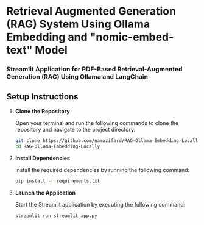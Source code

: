 
# Retrieval Augmented Generation (RAG) System Using Ollama Embedding and "nomic-embed-text" Model

### Streamlit Application for PDF-Based Retrieval-Augmented Generation (RAG) Using Ollama and LangChain

## Setup Instructions

1. **Clone the Repository**

   Open your terminal and run the following commands to clone the repository and navigate to the project directory:

   ```bash
   git clone https://github.com/namazifard/RAG-Ollama-Embedding-Locally.git
   cd RAG-Ollama-Embedding-Locally
   ```

2. **Install Dependencies**

   Install the required dependencies by running the following command:

   ```bash
   pip install -r requirements.txt
   ```

3. **Launch the Application**

   Start the Streamlit application by executing the following command:

   ```bash
   streamlit run streamlit_app.py
   ```

